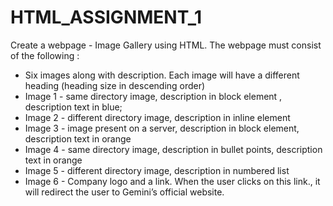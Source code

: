 # HTML_ASSIGNMENT_1

Create a webpage - Image Gallery using HTML. The webpage must consist of the following :



- Six images along with description. Each image will have a different heading (heading size in descending order)
- Image 1 - same directory image, description in block element , description text in blue;
- Image 2 - different directory image, description in inline element
- Image 3 - image present on a server, description in block element, description text in orange
- Image 4 - same directory image, description in bullet points, description text in orange
- Image 5 - different directory image, description in numbered list
- Image 6 - Company logo and a link. When the user clicks on this link., it will redirect the user to Gemini’s official website. 
